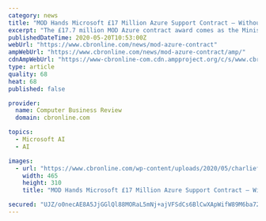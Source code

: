 ```yaml
---
category: news
title: "MOD Hands Microsoft £17 Million Azure Support Contract – Without Competitive Tender"
excerpt: "The £17.7 million MOD Azure contract award comes as the Ministry builds out its private cloud, which will be used to"
publishedDateTime: 2020-05-20T10:53:00Z
webUrl: "https://www.cbronline.com/news/mod-azure-contract"
ampWebUrl: "https://www.cbronline.com/news/mod-azure-contract/amp/"
cdnAmpWebUrl: "https://www-cbronline-com.cdn.ampproject.org/c/s/www.cbronline.com/news/mod-azure-contract/amp/"
type: article
quality: 68
heat: 68
published: false

provider:
  name: Computer Business Review
  domain: cbronline.com

topics:
  - Microsoft AI
  - AI

images:
  - url: "https://www.cbronline.com/wp-content/uploads/2020/05/charlieforte.jpg"
    width: 465
    height: 310
    title: "MOD Hands Microsoft £17 Million Azure Support Contract – Without Competitive Tender"

secured: "UJZ/o0necAE8A5JjGGlQl88MORaL5mNj+ajVFSdCs6BlCwXApWifW89M6ba72u3XdIdNc+M2H8uTJvZGXfi0aFlNM0EZ9SwTyDGtWSeOGcxCiqweSfW/sDCQObWISTdZnbInw2UaNiGyC7Y0w4Pxg+UHZUDrOtpQtR3y7FIg+QNFK7aItjffeuDBDymHZREgLPit5DPM96ONpJVTFdLT/oNOyMQsxMvUBaCNLu6RPneHPGK6fP9mS9CT6ygNU8i4Vz8aF5ARjAc3si83MaqT+lKVvPa96wHbdhkYXBEnrZMMHFmUxdJSPLcF2wRZyqc9;25VNw4MYam/0uYxMbGqqCQ=="
---
```


